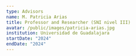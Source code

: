 ```yaml
---
type: Advisors
name: M. Patricia Arias
title: Professor and Researcher (SNI nivel III)
avatar: /public/images/patricia-arias.jpg
institution: Universidad de Guadalajara
startDate: "2024"
endDate: "2024"
---
```

